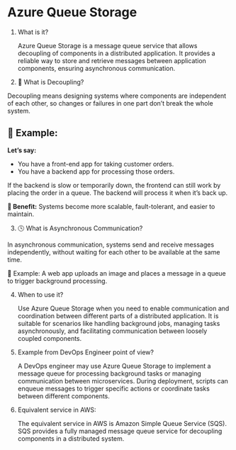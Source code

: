 # Azure Queue Storage

1. What is it?

    Azure Queue Storage is a message queue service that allows decoupling of components in a distributed application.
    It provides a reliable way to store and retrieve messages between application components, ensuring asynchronous communication.

2. 🔗 What is Decoupling?
   
Decoupling means designing systems where components are independent of each other, so changes or failures in one part don’t break the whole system.

## 🔁 Example:
**Let’s say:**
* You have a front-end app for taking customer orders.
* You have a backend app for processing those orders.

If the backend is slow or temporarily down, the frontend can still work by placing the order in a queue. The backend will process it when it’s back up.

**🎯 Benefit:**
Systems become more scalable, fault-tolerant, and easier to maintain.

3. 🕓 What is Asynchronous Communication?
   
In asynchronous communication, systems send and receive messages independently, without waiting for each other to be available at the same time.

🔁 Example:
A web app uploads an image and places a message in a queue to trigger background processing.

4. When to use it?

    Use Azure Queue Storage when you need to enable communication and coordination between different parts of a distributed application.
    It is suitable for scenarios like handling background jobs, managing tasks asynchronously, and facilitating communication between loosely coupled components.

5. Example from DevOps Engineer point of view?

    A DevOps engineer may use Azure Queue Storage to implement a message queue for processing background tasks or managing communication between microservices.
    During deployment, scripts can enqueue messages to trigger specific actions or coordinate tasks between different components.

6. Equivalent service in AWS:

    The equivalent service in AWS is Amazon Simple Queue Service (SQS). SQS provides a fully managed message queue service for decoupling components in a distributed system.
